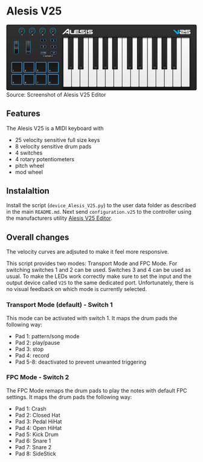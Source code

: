# Alesis V25
![Layout](layout.png)
Source: Screenshot of Alesis V25 Editor

## Features
The Alesis V25 is a MIDI keyboard with
* 25 velocity sensitive full size keys
* 8 velocity sensitive drum pads
* 4 switches
* 4 rotary potentiometers
* pitch wheel
* mod wheel

## Instalaltion
Install the script (`device_Alesis_V25.py`) to the user data folder as described in the main `README.md`. Next send `configuration.v25` to the controller using the manufacturers utility [Alesis V25 Editor](https://alesis.com/products/view2/v25).

## Overall changes
The velocity curves are adjsuted to make it feel more responsive.

This script provides two modes: Transport Mode and FPC Mode. For switching switches 1 and 2 can be used. Switches 3 and 4 can be used as usual. To make the LEDs work correctly make sure to set the input and the output device called `V25` to the same dedicated port. Unfortunately, there is no visual feedback on which mode is currently selected.

### Transport Mode (default) - Switch 1
This mode can be activated with switch 1. It maps the drum pads the following way:
* Pad 1: pattern/song mode
* Pad 2: play/pause
* Pad 3: stop
* Pad 4: record
* Pad 5-8: deactivated to prevent unwanted triggering

### FPC Mode - Switch 2
The FPC Mode remaps the drum pads to play the notes with default FPC settings. It maps the drum pads the following way:
* Pad 1: Crash
* Pad 2: Closed Hat
* Pad 3: Pedal HiHat
* Pad 4: Open HiHat
* Pad 5: Kick Drum
* Pad 6: Snare 1
* Pad 7: Snare 2
* Pad 8: SideStick